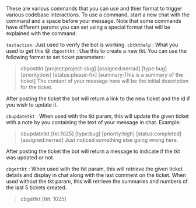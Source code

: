 These are various commands that you can use and thier format to trigger various codebase interactions.  To use a command, start a new chat with the command and a space before your message.  Note that some commands have different params you can set using a special format that will be explained with the command:

`testaction`: Just used to verify the bot is working.
`cbtkthelp` : What you used to get this :smile:
`cbposttkt` : Use this to create a new tkt.  You can use the following format to set ticket parameters:

> cbposttkt [project:project-slug] [assigned:nerrad] [type:bug] [priority:low] [status:please-fix] [summary:This is a summary of the ticket] The content of your message here will be the initial description for the ticket.

After posting the ticket the bot will return a link to the new ticket and the id if you wish to update it.

`cbupdatetkt` : When used with the tkt param, this will update the given ticket with a note by you containing the text of your message in chat.  Example:

> cbupdatetkt [tkt:1025] [type:bug] [priority:high] [status:completed] [assigned:nerrad] Just noticed something else going wrong here.

After posting the ticket the bot will return a message to indicate if the tkt was updated or not.

`cbgettkt` : When used with the tkt param, this will retrieve the given ticket details and display in chat along with the last comment on the ticket.   When used without the tkt param, this will retrieve the summaries and numbers of the last 5 tickets created.

> cbgettkt [tkt: 1025]
